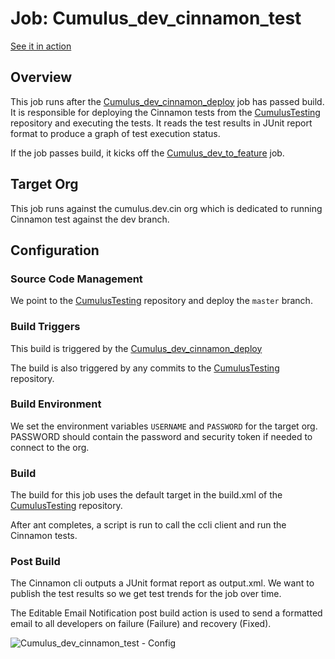 # Job: Cumulus_dev_cinnamon_test
[See it in action](http://ci.salesforcefoundation.org/view/dev)

## Overview

This job runs after the [Cumulus_dev_cinnamon_deploy](https://github.com/SalesforceFoundation/CumulusCI/blob/master/docs/jobs/Cumulus_dev_cinnamon_deploy.md) job has passed build.  It is responsible for deploying the Cinnamon tests from the [CumulusTesting](https://github.com/SalesforceFoundation/CumulusTesting) repository and executing the tests.  It reads the test results in JUnit report format to produce a graph of test execution status.

If the job passes build, it kicks off the [Cumulus_dev_to_feature](https://github.com/SalesforceFoundation/CumulusCI/blob/master/docs/jobs/Cumulus_dev_to_feature) job.

## Target Org

This job runs against the cumulus.dev.cin org which is dedicated to running Cinnamon test against the dev branch.

## Configuration

### Source Code Management

We point to the [CumulusTesting](https://github.com/SalesforceFoundation/CumulusTesting) repository and deploy the `master` branch.

### Build Triggers

This build is triggered by the [Cumulus_dev_cinnamon_deploy](https://github.com/SalesforceFoundation/CumulusCI/blob/master/docs/jobs/Cumulus_dev_cinnamon_deploy.md)

The build is also triggered by any commits to the [CumulusTesting](https://github.com/SalesforceFoundation/CumulusTesting) repository.

### Build Environment

We set the environment variables `USERNAME` and `PASSWORD` for the target org.  PASSWORD should contain the password and security token if needed to connect to the org.

### Build

The build for this job uses the default target in the build.xml of the [CumulusTesting](https://github.com/SalesforceFoundation/CumulusTesting) repository.

After ant completes, a script is run to call the ccli client and run the Cinnamon tests.

### Post Build

The Cinnamon cli outputs a JUnit format report as output.xml.  We want to publish the test results so we get test trends for the job over time.

The Editable Email Notification post build action is used to send a formatted email to all developers on failure (Failure) and recovery (Fixed).

![Cumulus_dev_cinnamon_test - Config](https://raw.github.com/SalesforceFoundation/CumulusCI/master/docs/jobs/Cumulus_dev_cinnamon_test.png)
